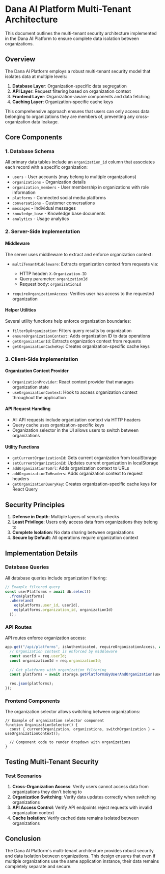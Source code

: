 # Dana AI Platform Multi-Tenant Architecture

This document outlines the multi-tenant security architecture implemented in the Dana AI Platform to ensure complete data isolation between organizations.

## Overview

The Dana AI Platform employs a robust multi-tenant security model that isolates data at multiple levels:

1. **Database Layer**: Organization-specific data segregation
2. **API Layer**: Request filtering based on organization context
3. **Frontend Layer**: Organization-aware components and data fetching
4. **Caching Layer**: Organization-specific cache keys

This comprehensive approach ensures that users can only access data belonging to organizations they are members of, preventing any cross-organization data leakage.

## Core Components

### 1. Database Schema

All primary data tables include an `organization_id` column that associates each record with a specific organization:

- `users` - User accounts (may belong to multiple organizations)
- `organizations` - Organization details
- `organization_members` - User membership in organizations with role information
- `platforms` - Connected social media platforms
- `conversations` - Customer conversations
- `messages` - Individual messages
- `knowledge_base` - Knowledge base documents
- `analytics` - Usage analytics

### 2. Server-Side Implementation

#### Middleware

The server uses middleware to extract and enforce organization context:

- `multiTenantMiddleware`: Extracts organization context from requests via:
  - HTTP header: `X-Organization-ID`
  - Query parameter: `organizationId`
  - Request body: `organizationId`

- `requireOrganizationAccess`: Verifies user has access to the requested organization

#### Helper Utilities

Several utility functions help enforce organization boundaries:

- `filterByOrganization`: Filters query results by organization
- `ensureOrganizationContext`: Adds organization ID to data operations
- `getOrganizationId`: Extracts organization context from requests
- `getOrganizationCacheKey`: Creates organization-specific cache keys

### 3. Client-Side Implementation

#### Organization Context Provider

- `OrganizationProvider`: React context provider that manages organization state
- `useOrganizationContext`: Hook to access organization context throughout the application

#### API Request Handling

- All API requests include organization context via HTTP headers
- Query cache uses organization-specific keys
- Organization selector in the UI allows users to switch between organizations

#### Utility Functions

- `getCurrentOrganizationId`: Gets current organization from localStorage
- `setCurrentOrganizationId`: Updates current organization in localStorage
- `addOrganizationToUrl`: Adds organization context to URLs
- `addOrganizationToHeaders`: Adds organization context to request headers
- `getOrganizationQueryKey`: Creates organization-specific cache keys for React Query

## Security Principles

1. **Defense in Depth**: Multiple layers of security checks
2. **Least Privilege**: Users only access data from organizations they belong to
3. **Complete Isolation**: No data sharing between organizations
4. **Secure by Default**: All operations require organization context

## Implementation Details

### Database Queries

All database queries include organization filtering:

```typescript
// Example filtered query
const userPlatforms = await db.select()
  .from(platforms)
  .where(and(
    eq(platforms.user_id, userId),
    eq(platforms.organization_id, organizationId)
  ));
```

### API Routes

API routes enforce organization access:

```typescript
app.get("/api/platforms", isAuthenticated, requireOrganizationAccess, async (req, res) => {
  // Organization context is enforced by middleware
  const userId = req.userId;
  const organizationId = req.organizationId;
  
  // Get platforms with organization filtering
  const platforms = await storage.getPlatformsByUserAndOrganization(userId, organizationId);
  
  res.json(platforms);
});
```

### Frontend Components

The organization selector allows switching between organizations:

```tsx
// Example of organization selector component
function OrganizationSelector() {
  const { currentOrganization, organizations, switchOrganization } = useOrganizationContext();
  
  // Component code to render dropdown with organizations
}
```

## Testing Multi-Tenant Security

### Test Scenarios

1. **Cross-Organization Access**: Verify users cannot access data from organizations they don't belong to
2. **Organization Switching**: Verify data updates correctly when switching organizations
3. **API Access Control**: Verify API endpoints reject requests with invalid organization context
4. **Cache Isolation**: Verify cached data remains isolated between organizations

## Conclusion

The Dana AI Platform's multi-tenant architecture provides robust security and data isolation between organizations. This design ensures that even if multiple organizations use the same application instance, their data remains completely separate and secure.
